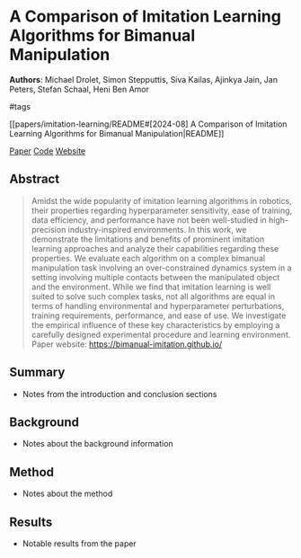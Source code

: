 # A Comparison of Imitation Learning Algorithms for Bimanual Manipulation

**Authors**: Michael Drolet, Simon Stepputtis, Siva Kailas, Ajinkya Jain, Jan Peters, Stefan Schaal, Heni Ben Amor

#tags

[[papers/imitation-learning/README#[2024-08] A Comparison of Imitation Learning Algorithms for Bimanual Manipulation|README]]

[Paper](http://arxiv.org/abs/2408.06536)
[Code](https://github.com/ir-lab/bimanual-imitation)
[Website](https://bimanual-imitation.github.io/)

## Abstract

> Amidst the wide popularity of imitation learning algorithms in robotics, their properties regarding hyperparameter sensitivity, ease of training, data efficiency, and performance have not been well-studied in high-precision industry-inspired environments. In this work, we demonstrate the limitations and benefits of prominent imitation learning approaches and analyze their capabilities regarding these properties. We evaluate each algorithm on a complex bimanual manipulation task involving an over-constrained dynamics system in a setting involving multiple contacts between the manipulated object and the environment. While we find that imitation learning is well suited to solve such complex tasks, not all algorithms are equal in terms of handling environmental and hyperparameter perturbations, training requirements, performance, and ease of use. We investigate the empirical influence of these key characteristics by employing a carefully designed experimental procedure and learning environment. Paper website: <https://bimanual-imitation.github.io/>

## Summary

- Notes from the introduction and conclusion sections

## Background

- Notes about the background information

## Method

- Notes about the method

## Results

- Notable results from the paper
